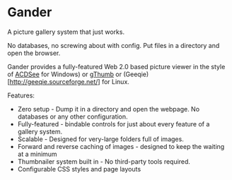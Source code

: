 Gander
======
A picture gallery system that just works.

No databases, no screwing about with config. Put files in a directory and open the browser.

Gander provides a fully-featured Web 2.0 based picture viewer in the style of [ACDSee](http://www.acdsee.com) for Windows) or [gThumb](http://live.gnome.org/gthumb) or (Geeqie)[http://geeqie.sourceforge.net/] for Linux.

Features:
* Zero setup - Dump it in a directory and open the webpage. No databases or any other configuration.
* Fully-featured - bindable controls for just about every feature of a gallery system.
* Scalable - Designed for very-large folders full of images.
* Forward and reverse caching of images - designed to keep the waiting at a minimum
* Thumbnailer system built in - No third-party tools required.
* Configurable CSS styles and page layouts
